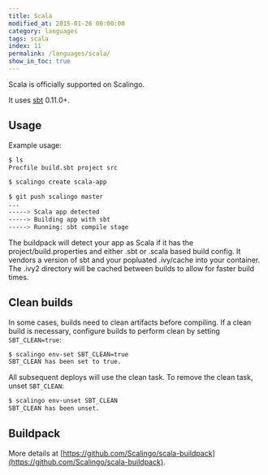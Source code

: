 ```yaml
---
title: Scala
modified_at: 2015-01-26 00:00:00
category: languages
tags: scala
index: 11
permalink: /languages/scala/
show_in_toc: true
---
```


Scala is officially supported on Scalingo.

It uses [sbt](https://github.com/harrah/xsbt/) 0.11.0+.

Usage
-----

Example usage:

```bash
$ ls
Procfile build.sbt project src

$ scalingo create scala-app

$ git push scalingo master
...
-----> Scala app detected
-----> Building app with sbt
-----> Running: sbt compile stage
```

The buildpack will detect your app as Scala if it has the project/build.properties and either .sbt or .scala based build config.  It vendors a version of sbt and your popluated .ivy/cache into your container.  The .ivy2 directory will be cached between builds to allow for faster build times.

Clean builds
------------

In some cases, builds need to clean artifacts before compiling. If a clean build is necessary, configure builds to perform clean by setting `SBT_CLEAN=true`:

```bash
$ scalingo env-set SBT_CLEAN=true
SBT_CLEAN has been set to true.
```

All subsequent deploys will use the clean task. To remove the clean task, unset `SBT_CLEAN`:

```bash
$ scalingo env-unset SBT_CLEAN
SBT_CLEAN has been unset.
```

Buildpack
---------

More details at [https://github.com/Scalingo/scala-buildpack](https://github.com/Scalingo/scala-buildpack).
